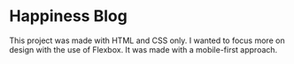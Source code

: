 # Happiness Blog

This project was made with HTML and CSS only. I wanted to focus more on design with the use of Flexbox. It was made with a mobile-first approach.
